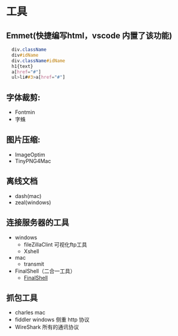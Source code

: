 # 工具
## Emmet(快捷编写html，vscode 内置了该功能)
  ```css
    div.className
    div#idName
    div.className#idName
    h1{text}
    a[href="#"]
    ul>li##3>a[href="#"]
  ```
## 字体裁剪:
 - Fontmin
 - 字蛛 
## 图片压缩:
- ImageOptim
- TinyPNG4Mac
## 离线文档
- dash(mac)
- zeal(windows)
## 连接服务器的工具
* windows
  - fileZillaClint 可视化ftp工具
  - Xshell
* mac 
  - transmit
* FinalShell（二合一工具）
  - [FinalShell](http://www.hostbuf.com/t/988.html)
## 抓包工具
- charles mac
- fiddler windows 侧重 http 协议
- WireShark 所有的通讯协议
